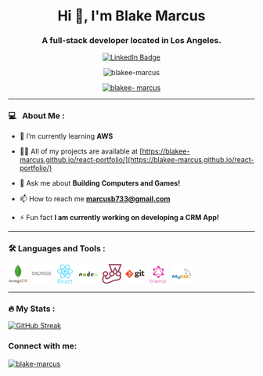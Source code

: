 <div id="header" align="center">
  <h1 align="center">Hi 👋, I'm Blake Marcus</h1>
  <h3 align="center">A full-stack developer located in Los Angeles.</h3>

  <div id="badges">
    <a href="https://www.linkedin.com/in/blake-marcus/">
      <img src="https://img.shields.io/badge/LinkedIn-blue?style=for-the-badge&logo=linkedin&logoColor=white" alt="LinkedIn Badge"/>
    </a>
    <p> <img src="https://komarev.com/ghpvc/?username=blakee-marcus&label=Profile%20views&color=0e75b6&style=flat" alt="blakee-marcus" /> </p>
  </div>
</div>
<p align="center"> <a href="https://github.com/ryo-ma/github-profile-trophy"><img src="https://github-profile-trophy.vercel.app/?username=blakee-marcus" alt="blakee- marcus" /></a> </p>

---
### 💻 &nbsp; About Me :

- 🌱 I’m currently learning **AWS**

- 👨‍💻 All of my projects are available at [https://blakee-marcus.github.io/react-portfolio/](https://blakee-marcus.github.io/react-portfolio/)

- 💬 Ask me about **Building Computers and Games!**

- 📫 How to reach me **marcusb733@gmail.com**

- ⚡ Fun fact **I am currently working on developing a CRM App!**

---

### :hammer_and_wrench: Languages and Tools :
<div>
  <img src="https://github.com/devicons/devicon/blob/master/icons/mongodb/mongodb-original-wordmark.svg" title="MongoDB" alt="MongoDB" width="40" height="40"/>&nbsp;
  <img src="https://github.com/devicons/devicon/blob/master/icons/express/express-original-wordmark.svg" title="Express" alt="Express" width="40" height="40"/>&nbsp;
  <img src="https://github.com/devicons/devicon/blob/master/icons/react/react-original-wordmark.svg" title="React" alt="React" width="40" height="40"/>&nbsp;
  <img src="https://github.com/devicons/devicon/blob/master/icons/nodejs/nodejs-original-wordmark.svg" title="React" alt="React" width="40" height="40"/>&nbsp;
  <img src="https://github.com/devicons/devicon/blob/master/icons/jest/jest-plain.svg" title="React" alt="React" width="40" height="40"/>&nbsp;
  <img src="https://github.com/devicons/devicon/blob/master/icons/git/git-original-wordmark.svg" title="React" alt="React" width="40" height="40"/>&nbsp;
  <img src="https://github.com/devicons/devicon/blob/master/icons/graphql/graphql-plain-wordmark.svg" title="React" alt="React" width="40" height="40"/>&nbsp;
  <img src="https://github.com/devicons/devicon/blob/master/icons/mysql/mysql-original-wordmark.svg" title="React" alt="React" width="40" height="40"/>&nbsp;
</div>

---

### :fire: My Stats :
[![GitHub Streak](https://streak-stats.demolab.com?user=blake-marcus&theme=dark&border_radius=20&mode=weekly)](https://git.io/streak-stats)
<h3 align="left">Connect with me:</h3>
<p align="left">
<a href="https://linkedin.com/in/blake-marcus" target="blank"><img align="center" src="https://raw.githubusercontent.com/rahuldkjain/github-profile-readme-generator/master/src/images/icons/Social/linked-in-alt.svg" alt="blake-marcus" height="30" width="40" /></a>
</p>
